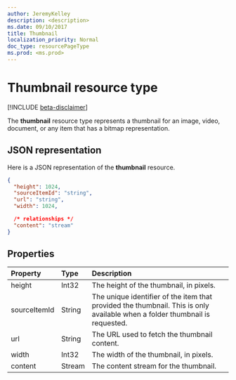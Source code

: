 ```yaml
---
author: JeremyKelley
description: <description>
ms.date: 09/10/2017
title: Thumbnail
localization_priority: Normal
doc_type: resourcePageType
ms.prod: <ms.prod>
---
```

# Thumbnail resource type

[!INCLUDE [beta-disclaimer](../../includes/beta-disclaimer.md)]

The **thumbnail** resource type represents a thumbnail for an image, video, document, or any item that has a bitmap representation.

## JSON representation

Here is a JSON representation of the **thumbnail** resource.

<!-- {
  "blockType": "resource",
  "optionalProperties": ["content", "height", "width", "sourceItemId"],
  "@odata.type": "microsoft.graph.thumbnail"
}-->

```json
{
  "height": 1024,
  "sourceItemId": "string",
  "url": "string",
  "width": 1024,

  /* relationships */
  "content": "stream"
}
```

## Properties

| Property     | Type   | Description                                                                                                                 |
| :----------- | :----- | :-------------------------------------------------------------------------------------------------------------------------- |
| height       | Int32  | The height of the thumbnail, in pixels.                                                                                     |
| sourceItemId | String | The unique identifier of the item that provided the thumbnail. This is only available when a folder thumbnail is requested. |
| url          | String | The URL used to fetch the thumbnail content.                                                                                |
| width        | Int32  | The width of the thumbnail, in pixels.                                                                                      |
| content | Stream | The content stream for the thumbnail. |


<!-- uuid: 8fcb5dbc-d5aa-4681-8e31-b001d5168d79
2015-10-25 14:57:30 UTC -->
<!--
{
  "type": "#page.annotation",
  "description": "Thumbnail resource represents a single thumbnail for an item.",
  "section": "documentation",
  "tocPath": "Resources/Thumbnail",
  "suppressions": []
}
-->
